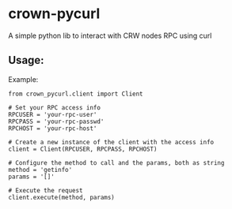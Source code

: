 # crown-pycurl

A simple python lib to interact with CRW nodes RPC using curl

## Usage:

Example:

    from crown_pycurl.client import Client

    # Set your RPC access info
    RPCUSER = 'your-rpc-user'
    RPCPASS = 'your-rpc-passwd'
    RPCHOST = 'your-rpc-host'

    # Create a new instance of the client with the access info
    client = Client(RPCUSER, RPCPASS, RPCHOST)

    # Configure the method to call and the params, both as string
    method = 'getinfo'
    params = '[]'

    # Execute the request
    client.execute(method, params)


